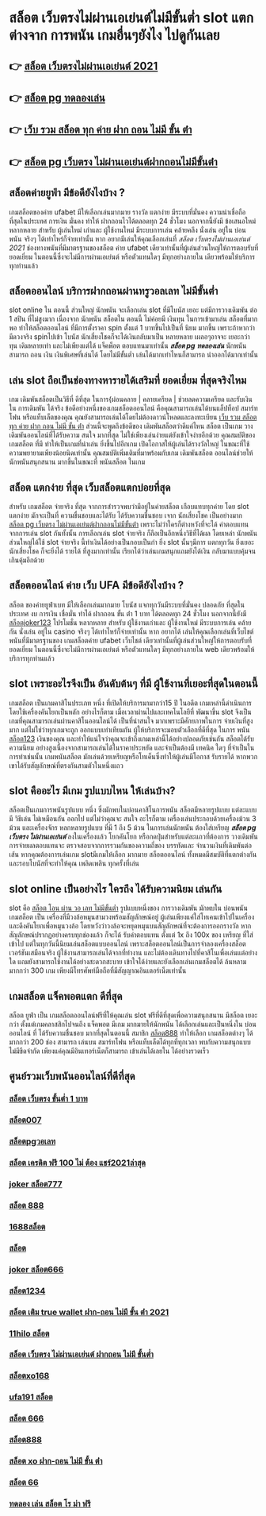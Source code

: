 # สล็อต เว็บตรงไม่ผ่านเอเย่นต์ไม่มีขั้นต่ำ  slot แตกต่างจาก การพนัน  เกมอื่นๆยังไง ไปดูกันเลย

## 👉 [สล็อต เว็บตรงไม่ผ่านเอเย่นต์ 2021](https://m.gamblerape.com/login?action=register)
## 👉 [สล็อต pg ทดลองเล่น](https://www.gamblerape.com/)
## 👉 [เว็บ รวม สล็อต ทุก ค่าย ฝาก ถอน ไม่มี ขั้น ต่ํา](https://m.gamblerape.com/login?action=login)
## 👉 [สล็อต pg เว็บตรง ไม่ผ่านเอเย่นต์ฝากถอนไม่มีขั้นต่ํา](https://m.gamblerape.com/login?action=login)

## สล็อตค่ายยูฟ่า มีข้อดียังไงบ้าง ?
 เกมสล็อตของค่าย ufabet มีให้เลือกเล่นมากมาย  รางวัล แตกง่าย มีระบบที่มั่นคง  ความน่าเชื่อถือ ที่สุดในประเทศ การเงิน มั่นคง   ทำให้ ฝากถอนไวได้ตลอดทุก 24 ชั่วโมง นอกจากนี้ยังมี ข้อเสนอใหม่หลากหลาย สำหรับ ผู้เล่นใหม่ เก่าและ ผู้ใช้งานใหม่ มีระบบการเล่น  คล้ายคลึง  นั่งเล่น อยู่ใน บ่อนพนัน จริงๆ ได้เท่าไหร่ก็จ่ายเท่านั้น หาก อยากมีเล่นให้คุณเลือกเล่นที่ *สล็อต เว็บตรงไม่ผ่านเอเย่นต์ 2021* ช่องทางพนันที่มีมาตรฐานของสล็อต ค่าย ufabet เดียวเท่านั้นที่ผู้เล่นส่วนใหญ่ให้การตอบรับที่ ยอดเยี่ยม ในตอนนี้ซึ่งจะไม่มีการผ่านเอเย่นต์ หรือตัวแทนใดๆ มีทุกอย่างภายใน เดียวพร้อมให้บริการทุกท่านแล้ว

## สล็อตออนไลน์   บริการฝากถอนผ่านทรูวอลเลท ไม่มีขั้นต่ำ 

 slot online ใน ตอนนี้  ส่วนใหญ่  นักพนัน จะเลือกเล่น  slot ที่มีโบนัส เยอะ แต่มีการวางเดิมพัน ต่อ 1  สปิน  ที่ไม่สูงมาก เนื่องจาก นักพนัน  สล็อตใน ตอนนี้  ไม่ค่อยมี เงินทุน ในการเข้ามาเล่น สล็อตที่มากพอ ทำให้สล็อตออนไลน์ ที่มีการตั้งราคา  spin ตั้งแต่ 1 บาทขึ้นไปเป็นที่ นิยม มากขึ้น เพราะถ้าหากว่ามีดวงจริง  spinไปเข้า โบนัส  นักเสี่ยงโชคก็จะได้เงินกลับมาเป็น หลายหลาย เผลอๆอาจจะ เยอะกว่า ทุน เดิมหลายเท่า และไม่เพียงแต่ได้ แจ็คพ็อต ตอบแทนมาเท่านั้น  ***สล็อต pg ทดลองเล่น*** นักพนัน สามารถ ถอน เงิน เงินพิเศษที่เล่นได้ โดยไม่มีขั้นต่ำ  เล่นได้มากเท่าไหนก็สามารถ  นำออกได้มากเท่านั้น


## เล่น slot ถือเป็นช่องทางหารายได้เสริมที่ ยอดเยี่ยม ที่สุดจริงไหม

เกม เดิมพันสล็อตเป็นวิธีที่ ดีที่สุด ในการ{ผ่อนคลาย | คลายเครียด | ช่วยลดความเครียด และรับเงินใน การเดิมพัน ได้จริง ข้อดีอย่างหนึ่งของเกมสล็อตออนไลน์ คือคุณสามารถเล่นได้บนแล็ปท็อป สมาร์ทโฟน หรือแท็บเล็ตของคุณ คุณยังสามารถเล่นได้โดยไม่ต้องดาวน์โหลดและลงทะเบียน [เว็บ รวม สล็อต ทุก ค่าย ฝาก ถอน ไม่มี ขั้น ต่ํา](https://m.gamblerape.com/login?action=login) ส่วนนี้จะพูดถึงข้อดีของ เดิมพันสล็อตว่าดีแค่ไหน  สล็อต เป็นเกม  วางเดิมพันออนไลน์ที่ได้รับความ สนใจ มากที่สุด ไม่ใช่เพียงเล่นง่ายแต่ยังเข้าใจง่ายอีกด้วย คุณสมบัติของเกมสล็อต ที่มี ทำให้เป็นเกมที่น่าเล่น ยิ่งขึ้นไปอีกเกม เปิดโอกาสให้ผู้เล่นได้รางวัลใหญ่ ในขณะที่ใช้ความพยายามเพียงน้อยนิดเท่านั้น คุณสมบัติเพิ่มเติมที่มาพร้อมกับเกม เดิมพันสล็อต  ออนไลน์ช่วยให้นักพนันสนุกสนาน มากขึ้นในขณะที่ พนันสล็อต ในเกม


## สล็อต แตกง่าย ที่สุด เว็บสล็อตแตกบ่อยที่สุด

สำหรับ เกมสล็อต จ่ายจริง ที่สุด จากการสำรวจพบว่ามีอยู่ในค่ายสล็อต เกือบแทบทุกค่าย โดย slot แตกง่าย  มักจะเป็นที่ ความชื่นชอบและได้รับ ได้รับความชื่นชอบ เจาก นักเสี่ยงโชค เป็นอย่างมาก [สล็อต pg เว็บตรง ไม่ผ่านเอเย่นต์ฝากถอนไม่มีขั้นต่ํา](https://m.gamblerape.com/login?action=login)  เพราะไม่ว่าใครก็ต่างหวังที่จะได้ ค่าตอบแทน จากการเล่น slot กันทั้งนั้น การเลือกเล่น slot  จ่ายจริง  ก็ถือเป็นอีกหนึ่งวิธีที่ได้ผล โดยเหล่า นักพนัน  ส่วนใหญ่ได้ใช้ slot  จ่ายจริง นี้ทำเงินได้อย่างเป็นกอบเป็นกำ ยิ่ง slot นั้นๆมีการ แตกทุกวัน  ยิ่งเยอะ นักเสี่ยงโชค ก็จะยิ่งได้ รายได้ ที่สูงมากเท่านั้น เรียกได้ว่าเล่นเกมสนุกแถมยังได้เงิน  กลับมาแบบคุ้มจนเกินคุ้มอีกด้วย


## สล็อตออนไลน์ ค่าย เว็บ UFA มีข้อดียังไงบ้าง ?

สล็อต ของค่ายยูฟ่าเบท  มีให้เลือกเล่นมากมาย โบนัส  แจกทุกวันมีระบบที่มั่นคง ปลอดภัย  ที่สุดในประเทศ  งบ การเงิน  เชื่อมั่น  ทำได้  ฝากถอน ขั้น ต่ํา 1 บาท ได้ตลอดทุก 24 ชั่วโมง นอกจากนี้ยังมี [สล็อตjoker123](https://www.gamblerape.com/) โปรโมชั่น หลากหลาย สำหรับ ผู้ใช้งานเก่าและ ผู้ใช้งานใหม่ มีระบบการเล่น  คล้ายกัน นั่งเล่น อยู่ใน casino  จริงๆ ได้เท่าไหร่ก็จ่ายเท่านั้น หาก อยากได้ เล่นให้คุณเลือกเล่นที่เว็บไชต์ พนันที่มีมาตรฐานของ เกมสล็อตค่าย ufabet เว็บไชต์ เดียวเท่านั้นที่ผู้เล่นส่วนใหญ่ให้การตอบรับที่ ยอดเยี่ยม ในตอนนี้ซึ่งจะไม่มีการผ่านเอเย่นต์ หรือตัวแทนใดๆ มีทุกอย่างภายใน web เดียวพร้อมให้บริการทุกท่านแล้ว


##  slot  เพราะอะไรจึงเป็น อันดับต้นๆ  ที่มี ผู้ใช้งานที่เยอะที่สุดในตอนนี้

เกมสล็อต เป็นเกมคาสิโนประเภท หนึ่ง ที่เปิดให้บริการมามากว่า15 ปี  ในอดีต เกมเหล่านี้ดำเนินการโดยใช้เครื่องคันโยกเป็นหลัก อย่างไรก็ตาม เมื่อเวลาผ่านไปและเทคโนโลยีที่ พัฒนาขึ้น  slot จึงเป็นเกมที่คุณสามารถเล่นผ่านคาสิโนออนไลน์ได้ เป็นที่น่าสนใจ มากเพราะมีศักยภาพในการ จ่ายเงินที่สูงมาก แต่ไม่ใช่ว่าทุกเกมจะถูก ออกแบบเท่าเทียมกัน ผู้ให้บริการจะมอบตัวเลือกที่ดีที่สุด ในการ พนัน [สล็อต123](https://www.gamblerape.com/) เงินของคุณ และทำให้แน่ใจว่าคุณจะเข้าถึงเกมเหล่านี้ได้อย่างปลอดภัยเช่นกัน สล็อตได้รับความนิยม อย่างสูงเนื่องจากสามารถเล่นได้ในราคาประหยัด และจำเป็นต้องมี เทคนิค ใดๆ ที่จำเป็นในการทำเช่นนั้น เกมพนันสล็อต มักเล่นด้วยเหรียญหรือโทเค็นซึ่งทำให้ผู้เล่นมีโอกาส รับรายได้ หากพวกเขาได้รับสัญลักษณ์ที่ตรงกันสามตัวในหนึ่งแถว


##  slot  คืออะไร มีเกม รูปแบบไหน ให้เล่นบ้าง?

 สล็อตเป็นเกมการพนันรูปแบบ หนึ่ง ซึ่งมักพบในบ่อนคาสิโนการพนัน สล็อตมีหลายรูปแบบ แต่ละแบบมี วิธีเล่น  ไม่เหมือนกัน ออกไป แต่ไม่ว่าคุณจะ สนใจ อะไรก็ตาม เครื่องเล่นประกอบด้วยเครื่องม้วน 3 ม้วน และเครื่องจักร หลกหลายรูปแบบ ที่มี 1 ถึง 5 ม้วน ในการเล่นนักพนัน ต้องใส่เหรียญ ***สล็อต pg เว็บตรง ไม่ผ่านเอเย่นต์*** ลงในเครื่องแล้ว โยกคันโยก หรือกดปุ่มสำหรับแต่ละแถวที่ต้องการ วางเดิมพัน  การจ่ายผลตอบแทนจะ ตรวจสอบจากการรวมกันของความถี่ของ บรรทัดและ จำนวนเงินที่เดิมพันต่อ เส้น หากคุณต้องการเล่นเกม slotมีเกมให้เลือก มากมาย สล็อตออนไลน์ ทั้งหมดมีสมบัติที่แตกต่างกันและรอบโบนัสที่จะทำให้คุณ เพลิดเพลิน ทุกครั้งที่เล่น


##  slot online  เป็นอย่างไร ใครถึง ได้รับความนิยม เล่นกัน

 slot  คือ [สล็อต โอน ผ่าน วอ เลท ไม่มีขั้นต่ำ](https://m.gamblerape.com/login?action=login) รูปแบบหนึ่งของ การวางเดิมพัน  มักพบใน บ่อนพนัน   เกมสล็อต เป็น เครื่องที่มีวงล้อหมุนสามวงพร้อมสัญลักษณ์อยู่ ผู้เล่นเพียงแค่ใส่โทเคนเข้าไปในเครื่องและดึงคันโยกเพื่อหมุนวงล้อ โดยหวังว่าวงล้อจะหยุดหมุนบนสัญลักษณ์ที่จะต้องการออกรางวัล หากสัญลักษณ์ปรากฏอย่างครบทุกช่องแล้ว ก็จะได้ รับค่าตอบแทน ตั้งแต่ 1x ถึง 100x ของ เหรียญ ที่ใส่เข้าไป แต่ในทุกวันนี้นิยมเล่นสล็อตแบบออนไลน์ เพราะสล็อตออนไลน์เป็นการจำลองเครื่องสล็อตเวอร์ชันเสมือนจริง  ผู้ใช้งานสามารถเล่นได้จากที่ทำงาน และไม่ต้องเดินทางไปที่คาสิโนเพื่อเล่นแต่อย่างใด แถมยังสามารถใช้งานได้อย่างสะดวกสะบาย เข้าใจได้ง่ายและยังเลือกเล่นเกมสล็อตได้ ล้นหลาม มากกว่า 300 เกม เพียงมีโทรศัพท์มือถือที่มีสัญญาณอินเตอร์เน็ตเท่านั้น 


##  เกมสล็อต แจ็คพอตแตก ดีที่สุด

สล็อต  ยูฟ่า  เป็น เกมสล็อตออนไลน์ฟรีที่ให้คุณเล่น slot ฟรีที่ดีที่สุดเพื่อความสนุกสนาน มีสล็อต  เยอะกว่า ตั้งแต่เกมคลาสสิกไปจนถึง แจ็คพอต  มีเกม มากมายให้นักพนัน ได้เลือกเล่นและเป็นหนึ่งใน  บ่อนออนไลน์ ที่ ได้รับความชื่นชอบ มากที่สุดในตอนนี้ สมาชิก  [สล็อต888](https://m.gamblerape.com/login?action=register)    ทำให้เลือก เกมสล็อตต่างๆ ได้มากกว่า 200 ช่อง สามารถ เล่นบน สมาร์ทโฟน หรือแท็บเล็ตได้ทุกที่ทุกเวลา พบกับความสนุกแบบไม่มีขีดจำกัด เพียงแค่คุณมีอินเทอร์เน็ตก็สามารถ เข้าเล่นได้เลยใน ได้อย่างรวดเร็ว  


## ศูนย์รวมเว็บพนันออนไลน์ที่ดีที่สุด

### [สล็อต เว็บตรง ขั้นต่ำ 1 บาท](https://atom.io/themes/สมัคร%20สล็อตออนไลน์%20เว็บตรง%20เว็บ%20สล็อต%20แตก%20ง่าย%202021%20ฝาก%20ถอน%20ไม่มี%20ขั้น%20ต่ํา%20ทดลองเล่นสล็อตทุกค่าย%20ใหม่ล่าสุด2022)
### [สล็อต007](https://atom.io/themes/สมัครเว็บตรง%20คาสิโนออนไลน์อันดับ1%20สล็อตv9%20ทดลองเล่นสล็อตทุกค่าย%20ใหม่ล่าสุด2022)
### [สล็อตpgวอเลท](https://atom.io/themes/สมัครเว็บตรง%20คาสิโนออนไลน์1688%20อันดับ1%20ล่าสุด2022%20สล็อต%20เว็บตรงไม่ผ่านเอเย่นต์%20ล่าสุด%20บาคาร่า%20แทงบอลออนไลน์%20หวย%20ยิงปลา%20เล่นครบ%20จบที่เว็บเดียว)
### [สล็อต เครดิต ฟรี 100 ไม่ ต้อง แชร์2021ล่าสุด](https://atom.io/themes/สมัครเว็บตรง%20คาสิโนออนไลน์อันดับ1%20สล็อตpgทดลองเล่น%20ทดลองเล่นสล็อตทุกค่าย%20ใหม่ล่าสุด2022)
### [joker สล็อต777](https://atom.io/themes/สมัครเว็บตรง%20คาสิโนออนไลน์1688%20อันดับ1%20ล่าสุด2022%20สล็อต%20pg%20เว็บตรง%20ไม่ผ่านเอเย่นต์ฝากถอนไม่มีขั้นต่ํา%20บาคาร่า%20แทงบอลออนไลน์%20หวย%20ยิงปลา%20เกมไพ่%20เล่นครบ%20จบที่เว็บเดียว)
### [สล็อต 888](https://atom.io/themes/สมัครคาสิโนออนไลน์%20แบบฟรีๆ%20ล่าสุด2022%20สล็อต%20xo%20ฝาก-ถอน%20ไม่มี%20ขั้น%20ต่ํา%20บาคาร่า%20เกมไพ่%20แทงบอลออนไลน์%20หวย%20ยิงปลา%20เล่นครบ%20จบที่เว็บเดียว)
### [1688สล็อต](https://atom.io/themes/สมัครคาสิโนออนไลน์%20แบบฟรีๆ%20ล่าสุด2022%20เว็บ%20สล็อต%20บาคาร่า%20เกมไพ่%20แทงบอลออนไลน์%20หวย%20ยิงปลา%20เล่นครบ%20จบที่เว็บเดียว)
### [สล็อต](https://atom.io/themes/สมัครเว็บตรง%20คาสิโนออนไลน์1688%20อันดับ1%20ล่าสุด2022%20สล็อต%20pg%20เว็บตรงไม่ผ่านเอเย่นต์%202021%20บาคาร่า%20แทงบอลออนไลน์%20หวย%20ยิงปลา%20เกมไพ่%20เล่นครบ%20จบที่เว็บเดียว)
### [joker สล็อต666](https://atom.io/themes/สมัคร%20เว็บตรง%20คาสิโนออนไลน์%20joker%20สล็อต666%20ทดลองเล่นสล็อตทุกค่าย%20ใหม่ล่าสุด2022)
### [สล็อต1234](https://atom.io/themes/สมัคร%20สล็อตออนไลน์%20เว็บตรง%20สล็อต007%20ทดลองเล่นสล็อตทุกค่าย%20ใหม่ล่าสุด2022)
### [สล็อต เติม true wallet ฝาก-ถอน ไม่มี ขั้น ต่ํา 2021](https://atom.io/themes/สมัครเว็บตรง%20คาสิโนออนไลน์อันดับ1%20สล็อต123%20ทดลองเล่นสล็อตทุกค่าย%20ใหม่ล่าสุด2022)
### [11hilo สล็อต](https://atom.io/themes/สมัครเว็บตรง%20คาสิโนออนไลน์1688%20อันดับ1%20ล่าสุด2022%20สล็อตjoker123%20บาคาร่า%20แทงบอลออนไลน์%20หวย%20ยิงปลา%20เล่นครบ%20จบที่เว็บเดียว)
### [สล็อต เว็บตรง ไม่ผ่านเอเย่นต์ ฝากถอน ไม่มี ขั้นต่ำ](https://atom.io/themes/สมัครคาสิโนออนไลน์%20แบบฟรีๆ%20ล่าสุด2022%20ทดลอง%20เล่น%20สล็อต%20โร%20ม่า%20ฟรี%20บาคาร่า%20เกมไพ่%20ยิงปลา%20หวย%20แทงบอลออนไลน์%20เล่นครบ%20จบที่เว็บเดียว)
### [สล็อตxo168](https://atom.io/themes/ทางเข้า%20คาสิโนออนไลน์%20เชื่อถือได้%20แน่นอน%20สล็อต%20เติม%20true%20wallet%20ฝาก-ถอน%20ไม่มี%20ขั้น%20ต่ํา%202021%20ทดลองเล่นสล็อตทุกค่าย%20ใหม่ล่าสุด2022)
### [ufa191 สล็อต](https://atom.io/themes/สมัครคาสิโนออนไลน์%20แบบฟรีๆ%20ล่าสุด2022%20สล็อต%20pg%20ทดลองเล่น%20บาคาร่า%20เกมไพ่%20แทงบอลออนไลน์%20หวย%20ยิงปลา%20เล่นครบ%20จบที่เว็บเดียว)
### [สล็อต 666](https://atom.io/themes/สมัคร%20คาสิโนออนไลน์เว็บตรง%20สล็อต%20เว็บใหญ่%20ทดลองเล่นสล็อตทุกค่าย%20ใหม่ล่าสุด2022)
### [สล็อต888](https://atom.io/themes/สมัคร%20คาสิโนออนไลน์เว็บตรง%20สล็อต789%20ฝาก-ถอน%20true%20wallet%20ทดลองเล่นสล็อตทุกค่าย%20ใหม่ล่าสุด2022)
### [สล็อต xo ฝาก-ถอน ไม่มี ขั้น ต่ํา](https://atom.io/themes/สมัครเว็บตรง%20คาสิโนออนไลน์อันดับ1%20สล็อตxo168%20ทดลองเล่นสล็อตทุกค่าย%20ใหม่ล่าสุด2022)
### [สล็อต 66](https://atom.io/themes/สมัคร%20คาสิโนออนไลน์เว็บตรง%20จีคลับ%20สล็อต%20มือถือ%20ทดลองเล่นสล็อตทุกค่าย%20ใหม่ล่าสุด2022)
### [ทดลอง เล่น สล็อต โร ม่า ฟรี](https://atom.io/themes/สมัครคาสิโนออนไลน์%20แบบฟรีๆ%20ล่าสุด2022%20สล็อต%20เว็บตรงไม่ผ่านเอเย่นต์%20วอ%20เลท%20บาคาร่า%20เกมไพ่%20ยิงปลา%20หวย%20แทงบอลออนไลน์%20เล่นครบ%20จบที่เว็บเดียว)